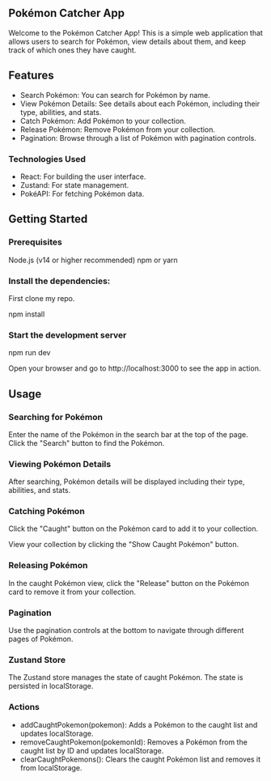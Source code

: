 ## Pokémon Catcher App

Welcome to the Pokémon Catcher App! This is a simple web application that allows users to search for Pokémon, view details about them, and keep track of which ones they have caught.

## Features

* Search Pokémon: You can search for Pokémon by name.
* View Pokémon Details: See details about each Pokémon, including their type, abilities, and stats.
* Catch Pokémon: Add Pokémon to your collection.
* Release Pokémon: Remove Pokémon from your collection.
* Pagination: Browse through a list of Pokémon with pagination controls.

### Technologies Used

* React: For building the user interface.
* Zustand: For state management.
* PokéAPI: For fetching Pokémon data.


## Getting Started

### Prerequisites
Node.js (v14 or higher recommended)
npm or yarn


### Install the dependencies:

First clone my repo.

npm install

### Start the development server

npm run dev

Open your browser and go to http://localhost:3000 to see the app in action.

## Usage

### Searching for Pokémon

Enter the name of the Pokémon in the search bar at the top of the page. Click the "Search" button to find the Pokémon.

### Viewing Pokémon Details

After searching, Pokémon details will be displayed including their type, abilities, and stats.

### Catching Pokémon
Click the "Caught" button on the Pokémon card to add it to your collection.

View your collection by clicking the "Show Caught Pokémon" button.

### Releasing Pokémon
In the caught Pokémon view, click the "Release" button on the Pokémon card to remove it from your collection.

### Pagination
Use the pagination controls at the bottom to navigate through different pages of Pokémon.


### Zustand Store

The Zustand store manages the state of caught Pokémon. The state is persisted in localStorage.

### Actions

* addCaughtPokemon(pokemon): Adds a Pokémon to the caught list and updates localStorage.
* removeCaughtPokemon(pokemonId): Removes a Pokémon from the caught list by ID and updates localStorage.
* clearCaughtPokemons(): Clears the caught Pokémon list and removes it from localStorage.
